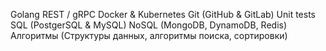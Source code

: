 Golang
REST / gRPC
Docker & Kubernetes
Git (GitHub & GitLab)
Unit tests
SQL (PostgerSQL & MySQL)
NoSQL (MongoDB, DynamoDB, Redis)
Алгоритмы (Структуры данных, алгоритмы поиска, сортировки)